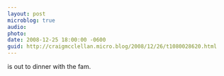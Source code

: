 ```yaml
---
layout: post
microblog: true
audio: 
photo: 
date: 2008-12-25 18:00:00 -0600
guid: http://craigmcclellan.micro.blog/2008/12/26/t1080028620.html
---
```

is out to dinner with the fam.
